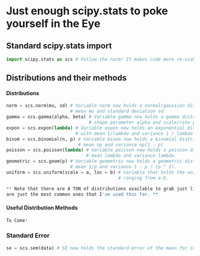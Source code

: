 # Just enough scipy.stats to poke yourself in the Eye

## Standard scipy.stats import
```Python
import scipy.stats as scs # Follow the norm! It makes code more re-usable. 
```

## Distributions and their methods

#### Distributions
```Python
norm = scs.norm(mu, sd) # Variable norm now holds a normal/gaussian distriution with 
						# mean mu and standard deviation sd. 
gamma = scs.gamma(alpha, beta) # Variable gamma now holds a gamma distribution with 
							   # shape parameter alpha and scale/rate parameter beta. 
expon = scs.expon(lambda) # Variable expon now holds an exponential dist. 
						  # with mean 1/lambda and variance 1 / lambda ** 2 (squared).
binom = scs.binomial(n, p) # Variable binom now holds a binomial distribution with 
						   # mean np and variance np(1 - p)
poisson = scs.poisson(lambda) # Variable poisson now holds a poisson distribution with 
							  # mean lambda and variance lambda. 
geometric = scs.geom(p) # Variable geometric now holds a geometric distribution with 
						# mean 1/p and variance 1 - p / (p ^ 2). 
uniform = scs.uniform(scale = a, loc = b) # Variable that holds the uniform distribution
 									  	  # ranging from a-b. 

** Note that there are A TON of distributions available to grab just like this - these
are just the most common ones that I've used thus far. **
```

#### Useful Distribution Methods
```Python
To Come!
```

### Standard Error
```Python
se = scs.sem(data) # SE now holds the standard-error of the mean for input data. 
``` 

